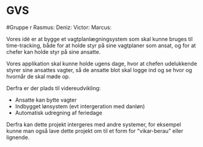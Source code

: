 # GVS

#Gruppe r
Rasmus: 
Deniz:
Victor:
Marcus: 

Vores idé er at bygge et vagtplanlægningsystem som skal kunne bruges til time-tracking, både for at holde styr på sine vagtplaner som ansat, og for at chefer kan holde styr på sine ansatte.


Vores applikation skal kunne holde ugens dage, hvor at chefen udelukkende styrer sine ansattes vagter, så de ansatte blot skal logge ind og se hvor og hvornår de skal møde op.

Derfra er der plads til videreudvikling:
- Ansatte kan bytte vagter
- Indbygget lønsystem (evt intergeration med danløn)
- Automatisk udregning af feriedage

Derfra kan dette projekt intergeres med andre systemer, for eksempel kunne man også lave dette projekt om til et form for "vikar-berau" eller lignende.
